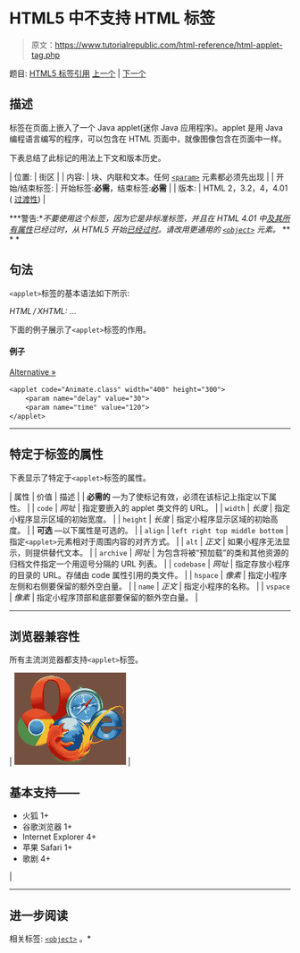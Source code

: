 # HTML5 中不支持 HTML <applet>标签</applet>

> 原文：<https://www.tutorialrepublic.com/html-reference/html-applet-tag.php>

题目: [HTML5 标签引用](html5-tags.php) [上一个](html-address-tag.php) | [下一个](html-area-tag.php)

## 描述

标签在页面上嵌入了一个 Java applet(迷你 Java 应用程序)。applet 是用 Java 编程语言编写的程序，可以包含在 HTML 页面中，就像图像包含在页面中一样。

下表总结了此标记的用法上下文和版本历史。

| 位置: | 街区 |
| 内容: | 块、内联和文本。任何 [`<param>`](html-param-tag.php) 元素都必须先出现 |
| 开始/结束标签: | 开始标签:**必需**，结束标签:**必需** |
| 版本: | HTML 2，3.2，4，4.01 ( [过渡性](../html-tutorial/html-doctypes.php#html-transitional-doctype)) |

 ***警告:**不要使用这个标签，因为它是非标准标签，并且在 HTML 4.01 中[及其所有属性](../definitions.php#deprecated)已经过时，从 HTML5 开始[已经过时](../definitions.php#obsolete)。请改用更通用的 [`<object>`](html-object-tag.php) 元素。*  ** * *

## 句法

`<applet>`标签的基本语法如下所示:

*HTML / XHTML:*
<applet code="*URL*" width="*length*" height="*length*"> ... </applet>

下面的例子展示了`<applet>`标签的作用。

#### 例子

[Alternative »](html-object-tag.php "Alternative of applet tag")

```
<applet code="Animate.class" width="400" height="300">
    <param name="delay" value="30">
    <param name="time" value="120">
</applet>
```

* * *

## 特定于标签的属性

下表显示了特定于`<applet>`标签的属性。

| 属性 | 价值 | 描述 |
| **必需的** —为了使标记有效，必须在该标记上指定以下属性。 |
| `code` | *网址* | 指定要嵌入的 applet 类文件的 URL。 |
| `width` | *长度* | 指定小程序显示区域的初始宽度。 |
| `height` | *长度* | 指定小程序显示区域的初始高度。 |
| **可选** —以下属性是可选的。 |
| `align` | `left
right
top
middle
bottom` | 指定`<applet>`元素相对于周围内容的对齐方式。 |
| `alt` | *正文* | 如果小程序无法显示，则提供替代文本。 |
| `archive` | *网址* | 为包含将被“预加载”的类和其他资源的归档文件指定一个用逗号分隔的 URL 列表。 |
| `codebase` | *网址* | 指定存放小程序的目录的 URL。存储由 code 属性引用的类文件。 |
| `hspace` | *像素* | 指定小程序左侧和右侧要保留的额外空白量。 |
| `name` | *正文* | 指定小程序的名称。 |
| `vspace` | *像素* | 指定小程序顶部和底部要保留的额外空白量。 |

* * *

## 浏览器兼容性

所有主流浏览器都支持`<applet>`标签。

| ![Browsers Icon](img/e9331123c77668c1832e541c2fca1002.png) | 

## 基本支持——

*   火狐 1+
*   谷歌浏览器 1+
*   Internet Explorer 4+
*   苹果 Safari 1+
*   歌剧 4+

 |

* * *

## 进一步阅读

相关标签: [`<object>`](html-object-tag.php) 。*